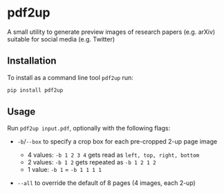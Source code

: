 # pdf2up

A small utility to generate preview images of research papers (e.g. arXiv)
suitable for social media (e.g. Twitter)

## Installation

To install as a command line tool `pdf2up` run:

```sh
pip install pdf2up
```

## Usage

Run `pdf2up input.pdf`, optionally with the following flags:

- `-b`/`--box` to specify a crop box for each pre-cropped 2-up page image
  - 4 values: `-b 1 2 3 4` gets read as `left, top, right, bottom`
  - 2 values: `-b 1 2` gets repeated as `-b 1 2 1 2`
  - 1 value: `-b 1` = `-b 1 1 1 1`

- `--all` to override the default of 8 pages (4 images, each 2-up)
